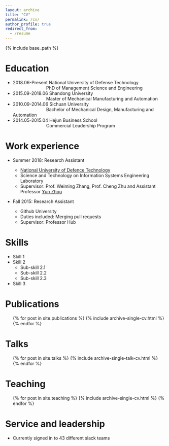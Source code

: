 ```yaml
---
layout: archive
title: "CV"
permalink: /cv/
author_profile: true
redirect_from:
  - /resume
---
```


{% include base_path %}

Education
======
* 2018.06-Present National University of Defense Technology
<br/>&emsp;&emsp;&emsp;&emsp;&emsp;&emsp;&emsp;&ensp;PhD of Management Science and Engineering
* 2015.09-2018.06 Shandong University
<br/>&emsp;&emsp;&emsp;&emsp;&emsp;&emsp;&emsp;&ensp;Master of Mechanical Manufacturing and Automation
* 2010.09-2014.06 Sichuan University
<br/>&emsp;&emsp;&emsp;&emsp;&emsp;&emsp;&emsp;&ensp;Bachelor of Mechanical Design, Manufacturing and Automation
* 2014.05-2015.04 Hejun Business School
<br/>&emsp;&emsp;&emsp;&emsp;&emsp;&emsp;&emsp;&ensp;Commercial Leadership Program

Work experience
======
* Summer 2018: Research Assistant
  * [National University of Defence Technology](https://english.nudt.edu.cn/)
  * Science and Technology on Information Systems Engineering Laboratory
  * Supervisor: Prof. Weiming Zhang, Prof. Cheng Zhu and Assistant Professor [Yun Zhou](https://yzhou.github.io/#opennewwindow)

* Fall 2015: Research Assistant
  * Github University
  * Duties included: Merging pull requests
  * Supervisor: Professor Hub
  
Skills
======
* Skill 1
* Skill 2
  * Sub-skill 2.1
  * Sub-skill 2.2
  * Sub-skill 2.3
* Skill 3

Publications
======
  <ul>{% for post in site.publications %}
    {% include archive-single-cv.html %}
  {% endfor %}</ul>
  
Talks
======
  <ul>{% for post in site.talks %}
    {% include archive-single-talk-cv.html %}
  {% endfor %}</ul>
  
Teaching
======
  <ul>{% for post in site.teaching %}
    {% include archive-single-cv.html %}
  {% endfor %}</ul>
  
Service and leadership
======
* Currently signed in to 43 different slack teams
